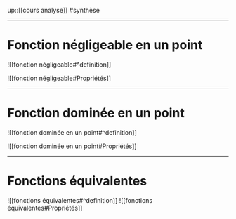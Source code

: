 up::[[cours analyse]]
#synthèse

---
# Fonction négligeable en un point

![[fonction négligeable#^definition]]

![[fonction négligeable#Propriétés]]

---
# Fonction dominée en un point

![[fonction dominée en un point#^definition]]

![[fonction dominée en un point#Propriétés]]

---
# Fonctions équivalentes

![[fonctions équivalentes#^definition]]
![[fonctions équivalentes#Propriétés]]


